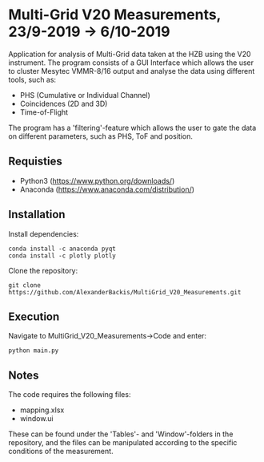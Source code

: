 # Multi-Grid V20 Measurements, 23/9-2019 -> 6/10-2019

Application for analysis of Multi-Grid data taken at the HZB using the V20 instrument.
The program consists of a GUI Interface which allows the user to cluster Mesytec VMMR-8/16 output and analyse the data using different tools, such as:

- PHS (Cumulative or Individual Channel)
- Coincidences (2D and 3D)
- Time-of-Flight

The program has a 'filtering'-feature which allows the user to gate the data on different parameters, such as PHS, ToF and position.

## Requisties
- Python3 (https://www.python.org/downloads/)
- Anaconda (https://www.anaconda.com/distribution/)

## Installation
Install dependencies:
```
conda install -c anaconda pyqt 
conda install -c plotly plotly
```

Clone the repository:
```
git clone https://github.com/AlexanderBackis/MultiGrid_V20_Measurements.git
```

## Execution
Navigate to MultiGrid_V20_Measurements->Code and enter:
```
python main.py
```
## Notes

The code requires the following files:
- mapping.xlsx
- window.ui

These can be found under the 'Tables'- and 'Window'-folders in the repository, and the files can be manipulated according to the specific conditions of the measurement.

